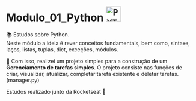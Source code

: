 # Modulo_01_Python <code><img width="40px" src="https://cdn.jsdelivr.net/gh/devicons/devicon@latest/icons/python/python-original.svg" title ="PYTHON" /></code>

📚 Estudos sobre Python. </br> 
Neste módulo a ideia é rever conceitos fundamentais, bem como, sintaxe, laços, listas, tuplas, dict, exceções, módulos.

📌 Com isso, realizei um projeto simples para a construção de um <b>Gerenciamento de tarefas simples</b>.
O projeto consiste nas funções de criar, visualizar, atualizar, completar tarefa existente e deletar tarefas. (manager.py)

Estudos realizado junto da Rocketseat 🚀

